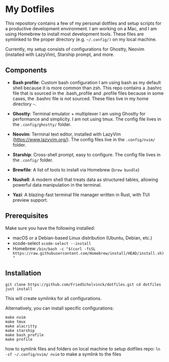 # My Dotfiles

This repository contains a few of my personal dotfiles and setup scripts for a productive development environment. I am working on a Mac, and I am using Homebrew to install most development tools. These files are symlinked to the proper directory (e.g. `~/.config/)` on my local machine.

Currently, my setup consists of configurations for Ghostty, Neovim (installed with LazyVim), Starship prompt, and more.

## Components

- **Bash profile**: Custom bash configuration
I am using bash as my default shell because it is more common than zsh. This repo contains a .bashrc file that is sourced in the .bash_profile and .profile files because in some cases, the .bashrc file is not sourced. These files live in my home directory `~`.

- **Ghostty**: Terminal emulator + multiplexer
I am using Ghostty for performance and simplicity. I am not using tmux. The config file lives in the `.config/ghostty/` folder.

- **Neovim**: Terminal text editor, installed with LazyVim (https://www.lazyvim.org/). The config files live in the `.config/nvim/` folder.

- **Starship**: Cross-shell prompt, easy to configure. The config file lives in the `.config/` folder.

- **Brewfile**: A list of tools to install via Homebrew (`brew bundle`)
- **Nushell**: A modern shell that treats data as structured tables, allowing powerful data manipulation in the terminal.
- **Yazi**: A blazing-fast terminal file manager written in Rust, with TUI preview support.

## Prerequisites
Make sure you have the following installed:

- macOS or a Debian-based Linux distribution (Ubuntu, Debian, etc.)
- xcode-select `xcode-select --install`
- Homebrew `/bin/bash -c "$(curl -fsSL https://raw.githubusercontent.com/Homebrew/install/HEAD/install.sh)"`

## Installation


```
git clone https://github.com/FriedScholvinck/dotfiles.git cd dotfiles
just install
```

This will create symlinks for all configurations.

Alternatively, you can install specific configurations:
```
make nvim
make tmux
make alacritty
make starship
make bash_profile
make profile
```

how to symlink files and folders on local machine to setup dotfiles repo:
`ln -sf ~/.config/nvim/ nvim` to make a symlink to the files